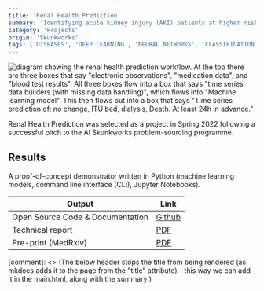 ```yaml
---
title: 'Renal Health Prediction'
summary: 'Identifying acute kidney injury (AKI) patients at higher risk of requiring ITU, needing renal support (dialysis), or likely to have a higher potential for mortality.'
category: 'Projects'
origin: 'Skunkworks'
tags: ['DISEASES', 'DEEP LEARNING', 'NEURAL NETWORKS', 'CLASSIFICATION', 'MODELLING', 'STRUCTURED DATA', 'PYTHON', 'COMPLETE', 'EXPERIMENTAL']
---
```


![diagram showing the renal health prediction workflow. At the top there are three boxes that say "electronic observations", "medication data", and "blood test results". All three boxes flow into a box that says "time series data builders (with missing data handling)", which flows into "Machine learning model". This then flows out into a box that says "Time series prediction of: no change, ITU bed, dialysis, Death. At least 24h in advance."](../images/renal-health-prediction.png)

Renal Health Prediction was selected as a project in Spring 2022 following a successful pitch to the AI Skunkworks problem-sourcing programme.

## Results

A proof-of-concept demonstrator written in Python (machine learning models, command line interface (CLI), Jupyter Notebooks).

Output|Link
---|---
Open Source Code & Documentation|[Github](https://github.com/nhsx/skunkworks-renal-health-prediction/)
Technical report|[PDF](https://github.com/nhsx/skunkworks-renal-health-prediction/raw/main/docs/renal-health-prediction-technical-report.pdf)
Pre-print (MedRxiv)|[PDF](https://www.medrxiv.org/content/10.1101/2023.02.22.23286184v1)

[comment]: <> (The below header stops the title from being rendered (as mkdocs adds it to the page from the "title" attribute) - this way we can add it in the main.html, along with the summary.)
#
